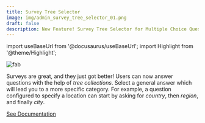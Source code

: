 ```yaml
---
title: Survey Tree Selector
image: img/admin_survey_tree_selector_01.png
draft: false
description: New Feature! Survey Tree Selector for Multiple Choice Questions
---
```


import useBaseUrl from '@docusaurus/useBaseUrl'; 
import Highlight from '@theme/Highlight';


<div className="align-center">
<div className="card">
<div className="card__header">

</div>
<div className="card__image">
<img alt="fab" className="img_card item shadow--tl" src={useBaseUrl('img/admin_survey_tree_selector_01.png')} />
<br/>
</div>
<div className="card__body">

Surveys are great, and they just got better! Users can now answer questions with the help of _tree collections_. Select a general answer which will lead you to a more specific category. For example, a question configured to specify a location can start by asking for _country_, then _region_, and finally _city_.

</div>
<div className="card__footer text-center align-padding-center">

<a className="button button--info button--block" href="/docs/documentation/admin/survey/components/multiple_choice/#tree-selector">See Documentation</a>
<br/>

</div>
</div>
</div>


